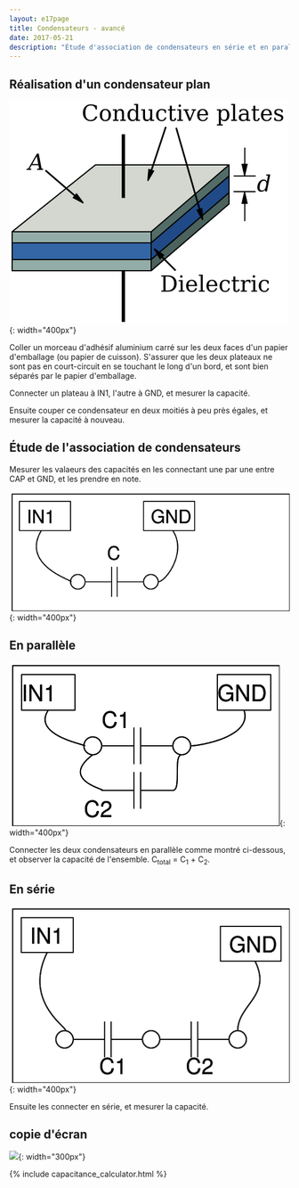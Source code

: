 ```yaml
---
layout: e17page
title: Condensateurs - avancé
date: 2017-05-21
description: "Étude d'association de condensateurs en série et en parallèle"
---
```


## Réalisation d'un condensateur plan

![](images/schematics/pPlate.svg){: width="400px"}

Coller un morceau d'adhésif aluminium carré sur les deux faces d'un
papier d'emballage (ou papier de cuisson). S'assurer que les deux
plateaux ne sont pas en court-circuit en se touchant le long d'un bord,
et sont bien séparés par le papier d'emballage.

Connecter un plateau à IN1, l'autre à GND, et mesurer la capacité.

Ensuite couper ce condensateur en deux moitiés à peu près égales,
et mesurer la capacité à nouveau.

## Étude de l'association de condensateurs 

Mesurer les valaeurs des capacités en les connectant une par une
entre CAP et GND, et les prendre en note.

![](images/schematics/cap-measure.png){: width="400px"}


## En parallèle

![](images/schematics/cap-parallel.png){: width="400px"}

Connecter les deux condensateurs en parallèle comme montré ci-dessous,
et observer la capacité de l'ensemble. C<sub>total</sub> = C<sub>1</sub> + C<sub>2</sub>.

## En série

![](images/schematics/cap-series.png){: width="400px"}

Ensuite les connecter en série, et mesurer la capacité.


## copie d'écran

![](images/screenshots/capacitance_measurement.png){: width="300px"}

{% include capacitance_calculator.html %}

